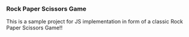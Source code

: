 ### Rock Paper Scissors Game

This is a sample project for JS implementation in form of a classic Rock Paper Scissors Game!!